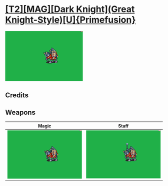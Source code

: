 # [\[T2\]\[MAG\]\[Dark Knight\]\(Great Knight-Style\)\[U\]{Primefusion}](./)

<img src="./6.%20Magic/Magic_000.png" alt="[T2][MAG][Dark Knight](Great Knight-Style)[U]{Primefusion} standing" />

## Credits



## Weapons


|Magic |Staff |
|  :---: | :---: |
| <img alt="Magic animation" src="./6.%20Magic/Magic.gif" /> | <img alt="Staff animation" src="./7.%20Staff/Staff.gif" /> |
